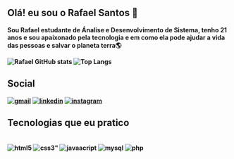 ## Olá! eu sou o Rafael Santos 👋

<Strong>Sou Rafael estudante de Ánalise e Desenvolvimento de Sistema, tenho 21 anos e sou apaixonado pela tecnologia e em como ela pode ajudar a vida das pessoas e salvar o planeta terra🌎<Strong>


![Rafael GitHub stats](https://github-readme-stats.vercel.app/api?username=RafaelSantoos01&show_icons=true&theme=radical)
![Top Langs](https://github-readme-stats.vercel.app/api/top-langs/?username=RafaelSantoos01&layout=compact)
## Social

[![gmail](https://img.shields.io/badge/Gmail-D14836?style=for-the-badge&logo=gmail&logoColor=white)](rafa.out01@gmail.com)
[![linkedin](https://img.shields.io/badge/LinkedIn-0077B5?style=for-the-badge&logo=linkedin&logoColor=white)](https://www.linkedin.com/in/rafael-santos-03b02a220/)
[![instagram](https://img.shields.io/badge/Instagram-E4405F?style=for-the-badge&logo=instagram&logoColor=white)](https://www.instagram.com/summertimeinprs/)

## Tecnologias que eu pratico

<div style = "display: inline_block"><br/>
<img align="center" alt ="html5" src="https://img.shields.io/badge/HTML5-E34F26?style=for-the-badge&logo=html5&logoColor=white"/>
<img align="center" alt =css3" src="https://img.shields.io/badge/CSS3-1572B6?style=for-the-badge&logo=css3&logoColor=white"/>
<img align="center" alt ="javaacript" src="https://img.shields.io/badge/JavaScript-F7DF1E?style=for-the-badge&logo=javascript&logoColor=black"/>
<img align="center" alt ="mysql" src="https://img.shields.io/badge/MySQL-00000F?style=for-the-badge&logo=mysql&logoColor=white"/>
<img align="center" alt ="php" src="https://img.shields.io/badge/PHP-777BB4?style=for-the-badge&logo=php&logoColor=white"/>
</div>





